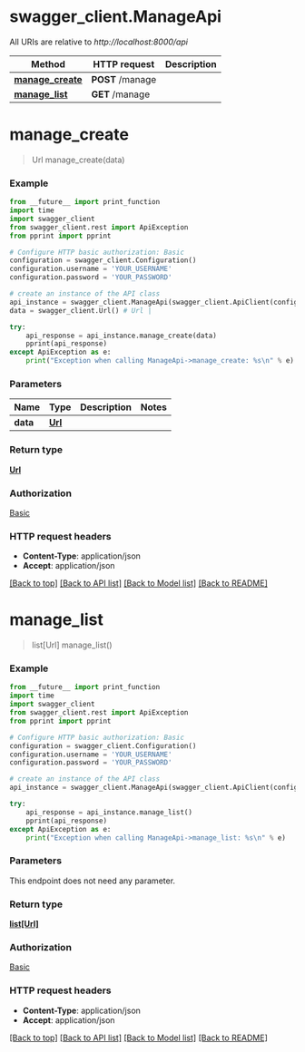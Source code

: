 # swagger_client.ManageApi

All URIs are relative to *http://localhost:8000/api*

Method | HTTP request | Description
------------- | ------------- | -------------
[**manage_create**](ManageApi.md#manage_create) | **POST** /manage | 
[**manage_list**](ManageApi.md#manage_list) | **GET** /manage | 


# **manage_create**
> Url manage_create(data)





### Example
```python
from __future__ import print_function
import time
import swagger_client
from swagger_client.rest import ApiException
from pprint import pprint

# Configure HTTP basic authorization: Basic
configuration = swagger_client.Configuration()
configuration.username = 'YOUR_USERNAME'
configuration.password = 'YOUR_PASSWORD'

# create an instance of the API class
api_instance = swagger_client.ManageApi(swagger_client.ApiClient(configuration))
data = swagger_client.Url() # Url | 

try:
    api_response = api_instance.manage_create(data)
    pprint(api_response)
except ApiException as e:
    print("Exception when calling ManageApi->manage_create: %s\n" % e)
```

### Parameters

Name | Type | Description  | Notes
------------- | ------------- | ------------- | -------------
 **data** | [**Url**](Url.md)|  | 

### Return type

[**Url**](Url.md)

### Authorization

[Basic](../README.md#Basic)

### HTTP request headers

 - **Content-Type**: application/json
 - **Accept**: application/json

[[Back to top]](#) [[Back to API list]](../README.md#documentation-for-api-endpoints) [[Back to Model list]](../README.md#documentation-for-models) [[Back to README]](../README.md)

# **manage_list**
> list[Url] manage_list()





### Example
```python
from __future__ import print_function
import time
import swagger_client
from swagger_client.rest import ApiException
from pprint import pprint

# Configure HTTP basic authorization: Basic
configuration = swagger_client.Configuration()
configuration.username = 'YOUR_USERNAME'
configuration.password = 'YOUR_PASSWORD'

# create an instance of the API class
api_instance = swagger_client.ManageApi(swagger_client.ApiClient(configuration))

try:
    api_response = api_instance.manage_list()
    pprint(api_response)
except ApiException as e:
    print("Exception when calling ManageApi->manage_list: %s\n" % e)
```

### Parameters
This endpoint does not need any parameter.

### Return type

[**list[Url]**](Url.md)

### Authorization

[Basic](../README.md#Basic)

### HTTP request headers

 - **Content-Type**: application/json
 - **Accept**: application/json

[[Back to top]](#) [[Back to API list]](../README.md#documentation-for-api-endpoints) [[Back to Model list]](../README.md#documentation-for-models) [[Back to README]](../README.md)

